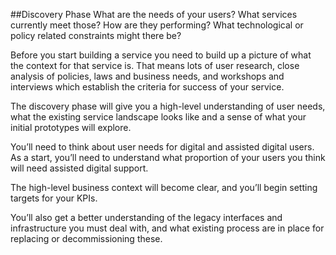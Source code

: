 ##Discovery Phase
What are the needs of your users? What services currently meet those? How are they performing? What technological or policy related constraints might there be?
 
Before you start building a service you need to build up a picture of what the context for that service is. That means lots of user research, close analysis of policies, laws and business needs, and workshops and interviews which establish the criteria for success of your service.
 
The discovery phase will give you a high-level understanding of user needs, what the existing service landscape looks like and a sense of what your initial prototypes will explore.
 
You’ll need to think about user needs for digital and assisted digital users. As a start, you’ll need to understand what proportion of your users you think will need assisted digital support.
 
The high-level business context will become clear, and you’ll begin setting targets for your KPIs.
 
You’ll also get a better understanding of the legacy interfaces and infrastructure you must deal with, and what existing process are in place for replacing or decommissioning these. 
